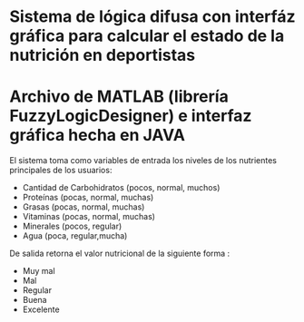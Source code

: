 # Sistema de lógica difusa con interfáz gráfica para calcular el estado de la nutrición en deportistas

# Archivo de MATLAB (librería FuzzyLogicDesigner) e interfaz gráfica hecha en JAVA

El sistema toma como variables de entrada los niveles de los nutrientes principales de los usuarios:

-	Cantidad de Carbohidratos (pocos, normal, muchos)
-	Proteínas (pocas, normal, muchas)
-	Grasas (pocas, normal, muchas)
-	Vitaminas (pocas, normal, muchas)
-	Minerales (pocos, regular)
-	Agua (poca, regular,mucha)

De salida retorna el valor nutricional de la siguiente forma :

-	Muy mal
-	Mal
-	Regular
-	Buena
-	Excelente
